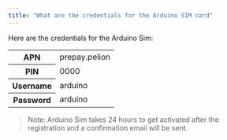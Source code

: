 ```yaml
---
title: "What are the credentials for the Arduino SIM card"
---
```


Here are the credentials for the Arduino Sim:

<table>
  <tr>
    <th>APN</th>
    <td>prepay.pelion</td>
  </tr>
  <tr>
    <th>PIN</th>
    <td>0000</td>
  </tr>
  <tr>
    <th>Username</th>
    <td>arduino</td>
  </tr>
  <tr>
    <th>Password</th>
    <td>arduino</td>
  </tr>
 </table>

> Note: Arduino Sim takes 24 hours to get activated after the registration and a confirmation email will be sent.
